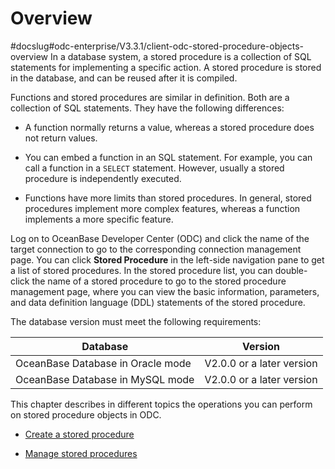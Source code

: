Overview 
=============================
#docslug#odc-enterprise/V3.3.1/client-odc-stored-procedure-objects-overview
In a database system, a stored procedure is a collection of SQL statements for implementing a specific action. A stored procedure is stored in the database, and can be reused after it is compiled. 

Functions and stored procedures are similar in definition. Both are a collection of SQL statements. They have the following differences:

* A function normally returns a value, whereas a stored procedure does not return values.

  

* You can embed a function in an SQL statement. For example, you can call a function in a `SELECT` statement. However, usually a stored procedure is independently executed.

  

* Functions have more limits than stored procedures. In general, stored procedures implement more complex features, whereas a function implements a more specific feature.

  




Log on to OceanBase Developer Center (ODC) and click the name of the target connection to go to the corresponding connection management page. You can click **Stored Procedure** in the left-side navigation pane to get a list of stored procedures. In the stored procedure list, you can double-click the name of a stored procedure to go to the stored procedure management page, where you can view the basic information, parameters, and data definition language (DDL) statements of the stored procedure. 

The database version must meet the following requirements:


|             Database              |          Version          |
|-----------------------------------|---------------------------|
| OceanBase Database in Oracle mode | V2.0.0 or a later version |
| OceanBase Database in MySQL mode  | V2.0.0 or a later version |



This chapter describes in different topics the operations you can perform on stored procedure objects in ODC.

* [Create a stored procedure](../4.client-odc-stored-procedure-objects/2.client-odc-create-a-stored-procedure.md)

  

* [Manage stored procedures](../4.client-odc-stored-procedure-objects/3.client-odc-manage-stored-procedures.md)

  



